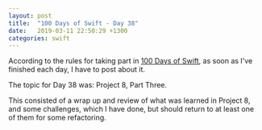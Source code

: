 ```yaml
---
layout: post
title:  "100 Days of Swift - Day 38"
date:   2019-03-11 22:50:29 +1300
categories: swift
---
```

According to the rules for taking part in [100 Days of Swift](https://www.hackingwithswift.com/100), as soon as I've finished each day, I have to post about it.

The topic for Day 38 was: Project 8, Part Three.

This consisted of a wrap up and review of what was learned in Project 8, and some challenges, which I have done, but should return to at least one of them for some refactoring.
